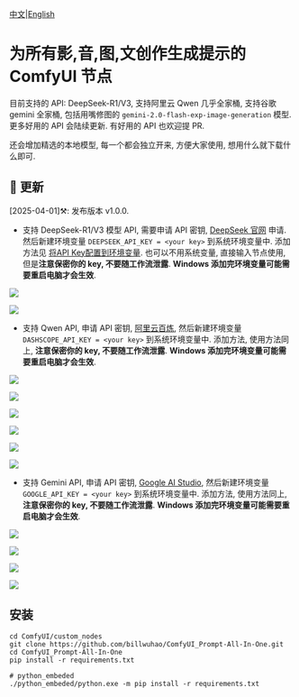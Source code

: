 [中文](README-CN.md)|[English](README.md)

# 为所有影,音,图,文创作生成提示的 ComfyUI 节点

目前支持的 API: DeepSeek-R1/V3, 支持阿里云 Qwen 几乎全家桶, 支持谷歌 gemini 全家桶, 包括用嘴修图的 `gemini-2.0-flash-exp-image-generation` 模型. 更多好用的 API 会陆续更新. 有好用的 API 也欢迎提 PR.

还会增加精选的本地模型, 每一个都会独立开来, 方便大家使用, 想用什么就下载什么即可.

## 📣 更新

[2025-04-01]⚒️: 发布版本 v1.0.0. 

- 支持 DeepSeek-R1/V3 模型 API, 需要申请 API 密钥, [DeepSeek 官网](https://platform.deepseek.com/api_keys) 申请. 然后新建环境变量 `DEEPSEEK_API_KEY = <your key>` 到系统环境变量中. 添加方法见 [将API Key配置到环境变量](https://help.aliyun.com/zh/model-studio/developer-reference/configure-api-key-through-environment-variables?spm=a2c4g.11186623.0.0.38b26132lodett#e4cd73d544i3r). 也可以不用系统变量, 直接输入节点使用, 但是**注意保密你的 key, 不要随工作流泄露**. **Windows 添加完环境变量可能需要重启电脑才会生效**.

![](https://github.com/billwuhao/ComfyUI_Prompt-All-In-One/blob/main/images/deepseekr1.png)

![](https://github.com/billwuhao/ComfyUI_Prompt-All-In-One/blob/main/images/deepseekv3.png)

- 支持 Qwen API, 申请 API 密钥, [阿里云百炼](https://bailian.console.aliyun.com/?spm=a2c4g.11186623.0.0.3f7d7980x2Vg6r&apiKey=1#/api-key), 然后新建环境变量 `DASHSCOPE_API_KEY = <your key>` 到系统环境变量中. 添加方法, 使用方法同上, **注意保密你的 key, 不要随工作流泄露**. **Windows 添加完环境变量可能需要重启电脑才会生效**.

![](https://github.com/billwuhao/ComfyUI_Prompt-All-In-One/blob/main/images/qwen1.png)

![](https://github.com/billwuhao/ComfyUI_Prompt-All-In-One/blob/main/images/qwen2.png)

![](https://github.com/billwuhao/ComfyUI_Prompt-All-In-One/blob/main/images/qwen3.png)

![](https://github.com/billwuhao/ComfyUI_Prompt-All-In-One/blob/main/images/qwen4.png)

![](https://github.com/billwuhao/ComfyUI_Prompt-All-In-One/blob/main/images/qwen5.png)

![](https://github.com/billwuhao/ComfyUI_Prompt-All-In-One/blob/main/images/qwen6.png)

- 支持 Gemini API, 申请 API 密钥, [Google AI Studio](https://aistudio.google.com/app/apikey), 然后新建环境变量 `GOOGLE_API_KEY = <your key>` 到系统环境变量中. 添加方法, 使用方法同上, **注意保密你的 key, 不要随工作流泄露**. **Windows 添加完环境变量可能需要重启电脑才会生效**.

![](https://github.com/billwuhao/ComfyUI_Prompt-All-In-One/blob/main/images/gemini1.png)

![](https://github.com/billwuhao/ComfyUI_Prompt-All-In-One/blob/main/images/gemini2.png)

![](https://github.com/billwuhao/ComfyUI_Prompt-All-In-One/blob/main/images/gemini3.png)

![](https://github.com/billwuhao/ComfyUI_Prompt-All-In-One/blob/main/images/gemini4.png)

## 安装

```
cd ComfyUI/custom_nodes
git clone https://github.com/billwuhao/ComfyUI_Prompt-All-In-One.git
cd ComfyUI_Prompt-All-In-One
pip install -r requirements.txt

# python_embeded
./python_embeded/python.exe -m pip install -r requirements.txt
```
<!-- 
## 鸣谢

[csm](https://github.com/SesameAILabs/csm) -->